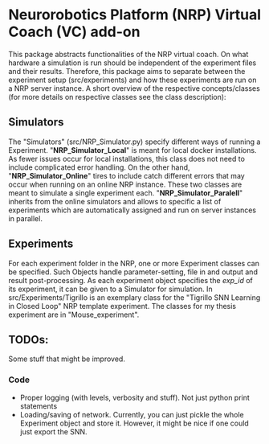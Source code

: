 # Neurorobotics Platform (NRP) Virtual Coach (VC) add-on

This package abstracts functionalities of the NRP virtual coach. On what hardware a simulation is run should be independent of the experiment files and their results. Therefore, this package aims to separate between the experiment setup (src/experiments) and how these experiments are run on a NRP server instance. A short overview of the respective concepts/classes (for more details on respective classes see the class description):

## Simulators

The "Simulators" (src/NRP_Simulator.py) specify different ways of running a Experiment. "**NRP_Simulator_Local**" is meant for local docker installations. As fewer issues occur for local installations, this class does not need to include complicated error handling. On the other hand, "**NRP_Simulator_Online**" tires to include catch different errors that may occur when running on an online NRP instance. These two classes are meant to simulate a single experiment each. "**NRP_Simulator_Paralell**" inherits from the online simulators and allows to specific a list of experiments which are automatically assigned and run on server instances in parallel. 

## Experiments

For each experiment folder in the NRP, one or more Experiment classes can be specified. Such Objects handle parameter-setting, file in and output and result post-processing. As each experiment object specifies the *exp_id* of its experiment, it can be given to a Simulator for simulation. In src/Experiments/Tigrillo is an exemplary class for the "Tigrillo SNN Learning in Closed Loop" NRP template experiment. The classes for my thesis experiment are in "Mouse_experiment". 


## TODOs:
Some stuff that might be improved.

### Code
- Proper logging (with levels, verbosity and stuff). Not just python print statements
- Loading/saving of network. Currently, you can just pickle the whole Experiment object and store it. However, it might be nice if one could just export the SNN.

<!--
### Repository
 - Make official package out of it (only if really ) -> https://packaging.python.org/en/latest/tutorials/packaging-projects/#generating-distribution-archives
 - 
 - 
 - -->

